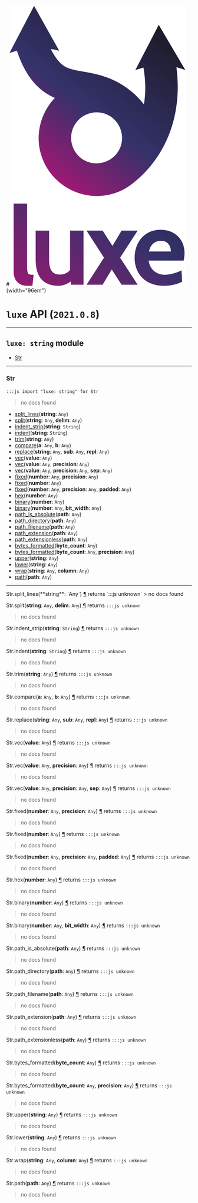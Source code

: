 #![](../images/luxe-dark.svg){width="96em"}

# `luxe` API (`2021.0.8`)  


---

## `luxe: string` module

- [Str](#str)   

---

### Str
`:::js import "luxe: string" for Str`
> no docs found

- [split_lines](#Str.split_lines)(**string**: `Any`)
- [split](#Str.split+2)(**string**: `Any`, **delim**: `Any`)
- [indent_strip](#Str.indent_strip)(**string**: `String`)
- [indent](#Str.indent)(**string**: `String`)
- [trim](#Str.trim)(**string**: `Any`)
- [compare](#Str.compare+2)(**a**: `Any`, **b**: `Any`)
- [replace](#Str.replace+3)(**string**: `Any`, **sub**: `Any`, **repl**: `Any`)
- [vec](#Str.vec)(**value**: `Any`)
- [vec](#Str.vec+2)(**value**: `Any`, **precision**: `Any`)
- [vec](#Str.vec+3)(**value**: `Any`, **precision**: `Any`, **sep**: `Any`)
- [fixed](#Str.fixed+2)(**number**: `Any`, **precision**: `Any`)
- [fixed](#Str.fixed)(**number**: `Any`)
- [fixed](#Str.fixed+3)(**number**: `Any`, **precision**: `Any`, **padded**: `Any`)
- [hex](#Str.hex)(**number**: `Any`)
- [binary](#Str.binary)(**number**: `Any`)
- [binary](#Str.binary+2)(**number**: `Any`, **bit_width**: `Any`)
- [path_is_absolute](#Str.path_is_absolute)(**path**: `Any`)
- [path_directory](#Str.path_directory)(**path**: `Any`)
- [path_filename](#Str.path_filename)(**path**: `Any`)
- [path_extension](#Str.path_extension)(**path**: `Any`)
- [path_extensionless](#Str.path_extensionless)(**path**: `Any`)
- [bytes_formatted](#Str.bytes_formatted)(**byte_count**: `Any`)
- [bytes_formatted](#Str.bytes_formatted+2)(**byte_count**: `Any`, **precision**: `Any`)
- [upper](#Str.upper)(**string**: `Any`)
- [lower](#Str.lower)(**string**: `Any`)
- [wrap](#Str.wrap+2)(**string**: `Any`, **column**: `Any`)
- [path](#Str.path)(**path**: `Any`)

<hr/>
<endpoint module="luxe: string" class="Str" signature="split_lines(string : Any)"></endpoint>
<signature id="Str.split_lines">Str.split_lines(**string**: `Any`)
<a class="headerlink" href="#Str.split_lines" title="Permanent link">¶</a></signature>
<span class='api_ret'>returns</span> `:::js unknown`
> no docs found   

<endpoint module="luxe: string" class="Str" signature="split(string : Any, delim : Any)"></endpoint>
<signature id="Str.split+2">Str.split(**string**: `Any`, **delim**: `Any`)
<a class="headerlink" href="#Str.split+2" title="Permanent link">¶</a></signature>
<span class='api_ret'>returns</span> `:::js unknown`
> no docs found   

<endpoint module="luxe: string" class="Str" signature="indent_strip(string : String)"></endpoint>
<signature id="Str.indent_strip">Str.indent_strip(**string**: `String`)
<a class="headerlink" href="#Str.indent_strip" title="Permanent link">¶</a></signature>
<span class='api_ret'>returns</span> `:::js unknown`
> no docs found   

<endpoint module="luxe: string" class="Str" signature="indent(string : String)"></endpoint>
<signature id="Str.indent">Str.indent(**string**: `String`)
<a class="headerlink" href="#Str.indent" title="Permanent link">¶</a></signature>
<span class='api_ret'>returns</span> `:::js unknown`
> no docs found   

<endpoint module="luxe: string" class="Str" signature="trim(string : Any)"></endpoint>
<signature id="Str.trim">Str.trim(**string**: `Any`)
<a class="headerlink" href="#Str.trim" title="Permanent link">¶</a></signature>
<span class='api_ret'>returns</span> `:::js unknown`
> no docs found   

<endpoint module="luxe: string" class="Str" signature="compare(a : Any, b : Any)"></endpoint>
<signature id="Str.compare+2">Str.compare(**a**: `Any`, **b**: `Any`)
<a class="headerlink" href="#Str.compare+2" title="Permanent link">¶</a></signature>
<span class='api_ret'>returns</span> `:::js unknown`
> no docs found   

<endpoint module="luxe: string" class="Str" signature="replace(string : Any, sub : Any, repl : Any)"></endpoint>
<signature id="Str.replace+3">Str.replace(**string**: `Any`, **sub**: `Any`, **repl**: `Any`)
<a class="headerlink" href="#Str.replace+3" title="Permanent link">¶</a></signature>
<span class='api_ret'>returns</span> `:::js unknown`
> no docs found   

<endpoint module="luxe: string" class="Str" signature="vec(value : Any)"></endpoint>
<signature id="Str.vec">Str.vec(**value**: `Any`)
<a class="headerlink" href="#Str.vec" title="Permanent link">¶</a></signature>
<span class='api_ret'>returns</span> `:::js unknown`
> no docs found   

<endpoint module="luxe: string" class="Str" signature="vec(value : Any, precision : Any)"></endpoint>
<signature id="Str.vec+2">Str.vec(**value**: `Any`, **precision**: `Any`)
<a class="headerlink" href="#Str.vec+2" title="Permanent link">¶</a></signature>
<span class='api_ret'>returns</span> `:::js unknown`
> no docs found   

<endpoint module="luxe: string" class="Str" signature="vec(value : Any, precision : Any, sep : Any)"></endpoint>
<signature id="Str.vec+3">Str.vec(**value**: `Any`, **precision**: `Any`, **sep**: `Any`)
<a class="headerlink" href="#Str.vec+3" title="Permanent link">¶</a></signature>
<span class='api_ret'>returns</span> `:::js unknown`
> no docs found   

<endpoint module="luxe: string" class="Str" signature="fixed(number : Any, precision : Any)"></endpoint>
<signature id="Str.fixed+2">Str.fixed(**number**: `Any`, **precision**: `Any`)
<a class="headerlink" href="#Str.fixed+2" title="Permanent link">¶</a></signature>
<span class='api_ret'>returns</span> `:::js unknown`
> no docs found   

<endpoint module="luxe: string" class="Str" signature="fixed(number : Any)"></endpoint>
<signature id="Str.fixed">Str.fixed(**number**: `Any`)
<a class="headerlink" href="#Str.fixed" title="Permanent link">¶</a></signature>
<span class='api_ret'>returns</span> `:::js unknown`
> no docs found   

<endpoint module="luxe: string" class="Str" signature="fixed(number : Any, precision : Any, padded : Any)"></endpoint>
<signature id="Str.fixed+3">Str.fixed(**number**: `Any`, **precision**: `Any`, **padded**: `Any`)
<a class="headerlink" href="#Str.fixed+3" title="Permanent link">¶</a></signature>
<span class='api_ret'>returns</span> `:::js unknown`
> no docs found   

<endpoint module="luxe: string" class="Str" signature="hex(number : Any)"></endpoint>
<signature id="Str.hex">Str.hex(**number**: `Any`)
<a class="headerlink" href="#Str.hex" title="Permanent link">¶</a></signature>
<span class='api_ret'>returns</span> `:::js unknown`
> no docs found   

<endpoint module="luxe: string" class="Str" signature="binary(number : Any)"></endpoint>
<signature id="Str.binary">Str.binary(**number**: `Any`)
<a class="headerlink" href="#Str.binary" title="Permanent link">¶</a></signature>
<span class='api_ret'>returns</span> `:::js unknown`
> no docs found   

<endpoint module="luxe: string" class="Str" signature="binary(number : Any, bit_width : Any)"></endpoint>
<signature id="Str.binary+2">Str.binary(**number**: `Any`, **bit_width**: `Any`)
<a class="headerlink" href="#Str.binary+2" title="Permanent link">¶</a></signature>
<span class='api_ret'>returns</span> `:::js unknown`
> no docs found   

<endpoint module="luxe: string" class="Str" signature="path_is_absolute(path : Any)"></endpoint>
<signature id="Str.path_is_absolute">Str.path_is_absolute(**path**: `Any`)
<a class="headerlink" href="#Str.path_is_absolute" title="Permanent link">¶</a></signature>
<span class='api_ret'>returns</span> `:::js unknown`
> no docs found   

<endpoint module="luxe: string" class="Str" signature="path_directory(path : Any)"></endpoint>
<signature id="Str.path_directory">Str.path_directory(**path**: `Any`)
<a class="headerlink" href="#Str.path_directory" title="Permanent link">¶</a></signature>
<span class='api_ret'>returns</span> `:::js unknown`
> no docs found   

<endpoint module="luxe: string" class="Str" signature="path_filename(path : Any)"></endpoint>
<signature id="Str.path_filename">Str.path_filename(**path**: `Any`)
<a class="headerlink" href="#Str.path_filename" title="Permanent link">¶</a></signature>
<span class='api_ret'>returns</span> `:::js unknown`
> no docs found   

<endpoint module="luxe: string" class="Str" signature="path_extension(path : Any)"></endpoint>
<signature id="Str.path_extension">Str.path_extension(**path**: `Any`)
<a class="headerlink" href="#Str.path_extension" title="Permanent link">¶</a></signature>
<span class='api_ret'>returns</span> `:::js unknown`
> no docs found   

<endpoint module="luxe: string" class="Str" signature="path_extensionless(path : Any)"></endpoint>
<signature id="Str.path_extensionless">Str.path_extensionless(**path**: `Any`)
<a class="headerlink" href="#Str.path_extensionless" title="Permanent link">¶</a></signature>
<span class='api_ret'>returns</span> `:::js unknown`
> no docs found   

<endpoint module="luxe: string" class="Str" signature="bytes_formatted(byte_count : Any)"></endpoint>
<signature id="Str.bytes_formatted">Str.bytes_formatted(**byte_count**: `Any`)
<a class="headerlink" href="#Str.bytes_formatted" title="Permanent link">¶</a></signature>
<span class='api_ret'>returns</span> `:::js unknown`
> no docs found   

<endpoint module="luxe: string" class="Str" signature="bytes_formatted(byte_count : Any, precision : Any)"></endpoint>
<signature id="Str.bytes_formatted+2">Str.bytes_formatted(**byte_count**: `Any`, **precision**: `Any`)
<a class="headerlink" href="#Str.bytes_formatted+2" title="Permanent link">¶</a></signature>
<span class='api_ret'>returns</span> `:::js unknown`
> no docs found   

<endpoint module="luxe: string" class="Str" signature="upper(string : Any)"></endpoint>
<signature id="Str.upper">Str.upper(**string**: `Any`)
<a class="headerlink" href="#Str.upper" title="Permanent link">¶</a></signature>
<span class='api_ret'>returns</span> `:::js unknown`
> no docs found   

<endpoint module="luxe: string" class="Str" signature="lower(string : Any)"></endpoint>
<signature id="Str.lower">Str.lower(**string**: `Any`)
<a class="headerlink" href="#Str.lower" title="Permanent link">¶</a></signature>
<span class='api_ret'>returns</span> `:::js unknown`
> no docs found   

<endpoint module="luxe: string" class="Str" signature="wrap(string : Any, column : Any)"></endpoint>
<signature id="Str.wrap+2">Str.wrap(**string**: `Any`, **column**: `Any`)
<a class="headerlink" href="#Str.wrap+2" title="Permanent link">¶</a></signature>
<span class='api_ret'>returns</span> `:::js unknown`
> no docs found   

<endpoint module="luxe: string" class="Str" signature="path(path : Any)"></endpoint>
<signature id="Str.path">Str.path(**path**: `Any`)
<a class="headerlink" href="#Str.path" title="Permanent link">¶</a></signature>
<span class='api_ret'>returns</span> `:::js unknown`
> no docs found   

